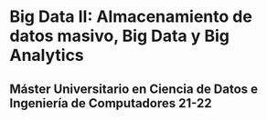 # Big Data II: Almacenamiento de datos masivo, Big Data y Big Analytics

## Máster Universitario en Ciencia de Datos e Ingeniería de Computadores 21-22
